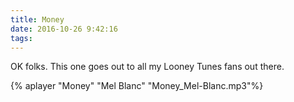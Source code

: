 ```yaml
---
title: Money
date: 2016-10-26 9:42:16
tags:
---
```


OK folks. This one goes out to all my Looney Tunes fans out there.

{% aplayer "Money" "Mel Blanc" "Money_Mel-Blanc.mp3"%}
